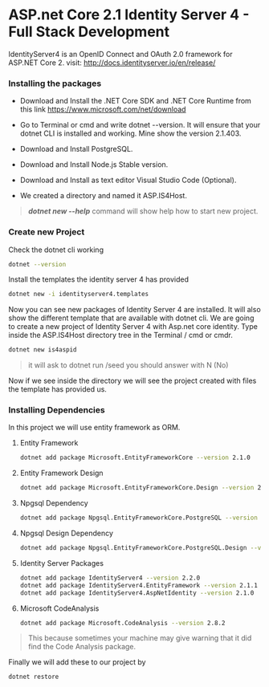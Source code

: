 #  ASP.net Core 2.1 Identity Server 4 - Full Stack Development
IdentityServer4 is an OpenID Connect and OAuth 2.0 framework for ASP.NET Core 2. visit: http://docs.identityserver.io/en/release/
###  Installing the packages

- Download and Install the .NET Core SDK and .NET Core Runtime from this link https://www.microsoft.com/net/download

- Go to Terminal or cmd and write dotnet --version. It will ensure that your dotnet CLI is installed and working. Mine show the version 2.1.403.
- Download and Install PostgreSQL.
- Download and Install Node.js Stable version.
- Download and Install as text editor Visual Studio Code (Optional).
- We created a directory and named it ASP.IS4Host.

 > ***dotnet new --help*** command will show help how to start new project.
 
 ### Create new Project
 Check the dotnet cli working
  ```sh
 dotnet --version
 ```
 Install the templates the identity server 4 has provided
 ```sh
 dotnet new -i identityserver4.templates
 ```
 Now you can see new packages of Identity Server 4 are installed. It will also show the different template that are available with dotnet cli.
 We are going to create a new project of Identity Server 4 with Asp.net core identity. Type inside the  ASP.IS4Host directory tree in the Terminal / cmd or cmdr. 
  ```sh
 dotnet new is4aspid
 ``` 
 > it will ask to dotnet run /seed you should answer with N (No)
 
 Now if we see inside the directory we will see the project created with files the template has provided us.
 
### Installing Dependencies
In this project we will use entity framework as ORM. 
1. Entity Framework
	  ```sh
	 dotnet add package Microsoft.EntityFrameworkCore --version 2.1.0
	 ``` 
  2. Entity Framework Design
	  ```sh
	  dotnet add package Microsoft.EntityFrameworkCore.Design --version 2.1.0
	  ```
2. Npgsql Dependency
	```sh
	dotnet add package Npgsql.EntityFrameworkCore.PostgreSQL --version 2.1.0
	```
3. Npgsql Design Dependency
	```sh
	dotnet add package Npgsql.EntityFrameworkCore.PostgreSQL.Design --version 2.2.0
	```
4. Identity Server Packages
	```sh
	dotnet add package IdentityServer4 --version 2.2.0
	dotnet add package IdentityServer4.EntityFramework --version 2.1.1
	dotnet add package IdentityServer4.AspNetIdentity --version 2.1.0
	```
5. Microsoft CodeAnalysis
	```sh
	dotnet add package Microsoft.CodeAnalysis --version 2.8.2
	```
> This because sometimes your machine may give warning that it did find the Code Analysis package. 

Finally we will add these to our project by
```sh
dotnet restore
```